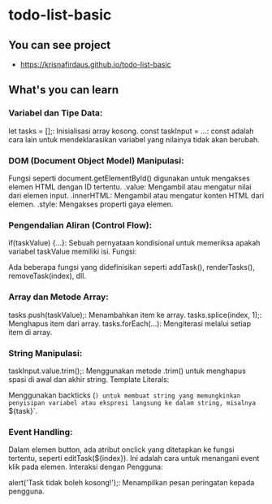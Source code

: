 # todo-list-basic

## You can see project

- https://krisnafirdaus.github.io/todo-list-basic

## What's you can learn

### Variabel dan Tipe Data:

let tasks = [];: Inisialisasi array kosong.
const taskInput = ...: const adalah cara lain untuk mendeklarasikan variabel yang nilainya tidak akan berubah.

### DOM (Document Object Model) Manipulasi:

Fungsi seperti document.getElementById() digunakan untuk mengakses elemen HTML dengan ID tertentu.
.value: Mengambil atau mengatur nilai dari elemen input.
.innerHTML: Mengambil atau mengatur konten HTML dari elemen.
.style: Mengakses properti gaya elemen.

### Pengendalian Aliran (Control Flow):

if(taskValue) {...}: Sebuah pernyataan kondisional untuk memeriksa apakah variabel taskValue memiliki isi.
Fungsi:

Ada beberapa fungsi yang didefinisikan seperti addTask(), renderTasks(), removeTask(index), dll.

### Array dan Metode Array:

tasks.push(taskValue);: Menambahkan item ke array.
tasks.splice(index, 1);: Menghapus item dari array.
tasks.forEach(...): Mengiterasi melalui setiap item di array.

### String Manipulasi:

taskInput.value.trim();: Menggunakan metode .trim() untuk menghapus spasi di awal dan akhir string.
Template Literals:

Menggunakan backticks (`) untuk membuat string yang memungkinkan penyisipan variabel atau ekspresi langsung ke dalam string, misalnya `${task}`.

### Event Handling:

Dalam elemen button, ada atribut onclick yang ditetapkan ke fungsi tertentu, seperti editTask(${index}). Ini adalah cara untuk menangani event klik pada elemen.
Interaksi dengan Pengguna:

alert('Task tidak boleh kosong!');: Menampilkan pesan peringatan kepada pengguna.
